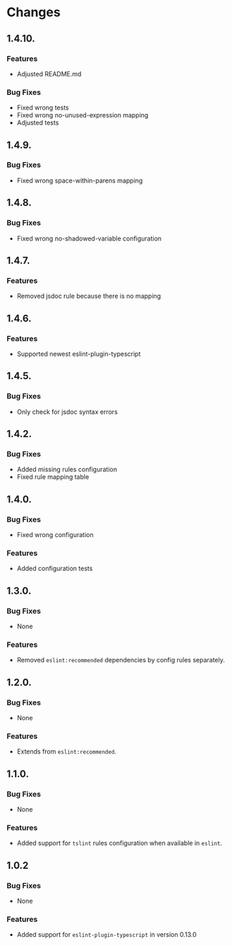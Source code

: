 # Changes

## 1.4.10.

### Features

 * Adjusted README.md

### Bug Fixes

 * Fixed wrong tests
 * Fixed wrong no-unused-expression mapping
 * Adjusted tests

## 1.4.9.
 
### Bug Fixes

 * Fixed wrong space-within-parens mapping

## 1.4.8.
 
### Bug Fixes

 * Fixed wrong no-shadowed-variable configuration

## 1.4.7.
 
### Features

 * Removed jsdoc rule because there is no mapping

## 1.4.6.
 
### Features

 * Supported newest eslint-plugin-typescript

## 1.4.5.

### Bug Fixes

 * Only check for jsdoc syntax errors

## 1.4.2.

### Bug Fixes

 * Added missing rules configuration
 * Fixed rule mapping table

## 1.4.0.

### Bug Fixes

 * Fixed wrong configuration
 
### Features

 * Added configuration tests

## 1.3.0.

### Bug Fixes

 * None

### Features

 * Removed `eslint:recommended` dependencies by config rules separately.

## 1.2.0.

### Bug Fixes

 * None

### Features

 * Extends from `eslint:recommended`.

## 1.1.0.

### Bug Fixes

 * None

### Features

 * Added support for `tslint` rules configuration when available in `eslint`.

## 1.0.2

### Bug Fixes

 * None

### Features

 * Added support for `eslint-plugin-typescript` in version 0.13.0
